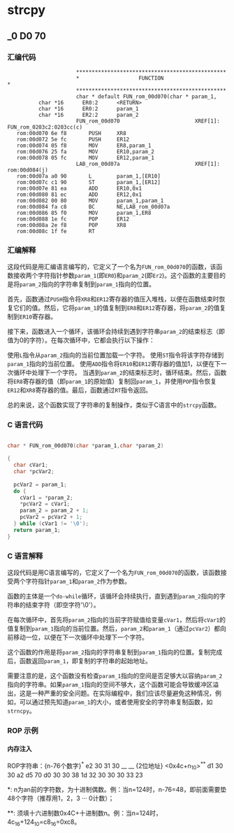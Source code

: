 # strcpy
## _0 D0 70
### 汇编代码
```assembly
                      ************************************************
                      *                   FUNCTION                    *
                      ************************************************
                      char * default FUN_rom_00d070(char * param_1,
          char *16      ER0:2      <RETURN>
          char *16      ER0:2      param_1
          char *16      ER2:2      param_2
                      FUN_rom_00d070                        XREF[1]:  FUN_rom_0203c2:0203cc(c)  
   rom:00d070 6e f8       PUSH     XR8
   rom:00d072 5e fc       PUSH     ER12
   rom:00d074 05 f8       MOV      ER8,param_1
   rom:00d076 25 fa       MOV      ER10,param_2
   rom:00d078 05 fc       MOV      ER12,param_1
                      LAB_rom_00d07a                        XREF[1]:  rom:00d084(j)  
   rom:00d07a a0 90       L        param_1,[ER10]
   rom:00d07c c1 90       ST       param_1,[ER12]
   rom:00d07e 81 ea       ADD      ER10,0x1
   rom:00d080 81 ec       ADD      ER12,0x1
   rom:00d082 00 80       MOV      param_1,param_1
   rom:00d084 fa c8       BC       NE,LAB_rom_00d07a
   rom:00d086 85 f0       MOV      param_1,ER8
   rom:00d088 1e fc       POP      ER12
   rom:00d08a 2e f8       POP      XR8
   rom:00d08c 1f fe       RT                           
```

### 汇编解释
这段代码是用汇编语言编写的，它定义了一个名为`FUN_rom_00d070`的函数，该函数接收两个字符指针参数`param_1`(即`ER0`)和`param_2`(即`Er2`)。这个函数的主要目的是将`param_2`指向的字符串复制到`param_1`指向的位置。

首先，函数通过`PUSH`指令将`XR8`和`ER12`寄存器的值压入堆栈，以便在函数结束时恢复它们的值。然后，它将`param_1`的值复制到`ER8`和`ER12`寄存器，将`param_2`的值复制到`ER10`寄存器。

接下来，函数进入一个循环，该循环会持续到遇到字符串`param_2`的结束标志（即值为0的字符）。在每次循环中，它都会执行以下操作：

使用`L`指令从`param_2`指向的当前位置加载一个字符。
使用`ST`指令将该字符存储到`param_1`指向的当前位置。
使用`ADD`指令将`ER10`和`ER12`寄存器的值加1，以便在下一次循环中处理下一个字符。
当遇到`param_2`的结束标志时，循环结束。然后，函数将`ER8`寄存器的值（即`param_1`的原始值）复制回`param_1`，并使用`POP`指令恢复`ER12`和`XR8`寄存器的值。最后，函数通过`RT`指令返回。

总的来说，这个函数实现了字符串的复制操作，类似于C语言中的`strcpy`函数。
### C 语言代码
```c

char * FUN_rom_00d070(char *param_1,char *param_2)

{
  char cVar1;
  char *pcVar2;
  
  pcVar2 = param_1;
  do {
    cVar1 = *param_2;
    *pcVar2 = cVar1;
    param_2 = param_2 + 1;
    pcVar2 = pcVar2 + 1;
  } while (cVar1 != '\0');
  return param_1;
}

```

### C 语言解释
这段代码是用C语言编写的，它定义了一个名为`FUN_rom_00d070`的函数，该函数接受两个字符指针`param_1`和`param_2`作为参数。

函数的主体是一个`do-while`循环，该循环会持续执行，直到遇到`param_2`指向的字符串的结束字符（即空字符'\0'）。

在每次循环中，首先将`param_2`指向的当前字符赋值给变量`cVar1`，然后将`cVar1`的值复制到`param_1`指向的当前位置。然后，`param_2`和`param_1`（通过`pcVar2`）都向前移动一位，以便在下一次循环中处理下一个字符。

这个函数的作用是将`param_2`指向的字符串复制到`param_1`指向的位置。复制完成后，函数返回`param_1`，即复制的字符串的起始地址。

需要注意的是，这个函数没有检查`param_1`指向的空间是否足够大以容纳`param_2`指向的字符串。如果`param_1`指向的空间不够大，这个函数可能会导致缓冲区溢出，这是一种严重的安全问题。在实际编程中，我们应该尽量避免这种情况，例如，可以通过预先知道`param_1`的大小，或者使用安全的字符串复制函数，如`strncpy`。

### ROP 示例
#### 内存注入
ROP字符串：{n-76个数字}<sup>*</sup>  e2 30 31 30 __ __ {2位地址} <0x4c+n<sub>10</sub>><sup>**</sup> d1 30 30 a2 d5 70 d0 30 30 38 1d 32 30 30 30 33 23

\*:  n为an前的字符数，为十进制偶数。例：当n=124时，n-76=48，即前面需要垫48个字符（推荐用1，2，3 ··· 0计数）；

\**: 须填十六进制数0x4C+十进制数n。例：当n=124时，4c<sub>16</sub>+124<sub>10</sub>=c8<sub>16</sub>=0xc8。
